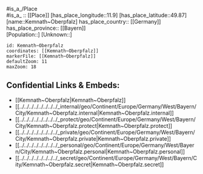 ﻿---
location: [49.87,11.9] 
mapzoom: [7,12] 
mapmarker: city 
type: City
tags:
- geo/City


SpocWebEntityId: 31383
isDeleted: false
confidential: public

---
#is_a_/Place  
#is_a_ :: [[Place]] 
[has_place_longitude::11.9] 
[has_place_latitude::49.87] 
[name::Kemnath~Oberpfalz] 
has_place_country:: [[Germany]]  
has_place_province:: [[Bayern]]  
[Population::] 
[Unknown::] 


```leaflet
id: Kemnath~Oberpfalz
coordinates: [[Kemnath~Oberpfalz]] 
markerFile: [[Kemnath~Oberpfalz]] 
defaultZoom: 11 
maxZoom: 18
```


## Confidential Links & Embeds: 
- [[Kemnath~Oberpfalz|Kemnath~Oberpfalz]]  
- [[../../../../../../../../_internal/geo/Continent/Europe/Germany/West/Bayern/City/Kemnath~Oberpfalz.internal|Kemnath~Oberpfalz.internal]] 
- [[../../../../../../../../_protect/geo/Continent/Europe/Germany/West/Bayern/City/Kemnath~Oberpfalz.protect|Kemnath~Oberpfalz.protect]] 
- [[../../../../../../../../_private/geo/Continent/Europe/Germany/West/Bayern/City/Kemnath~Oberpfalz.private|Kemnath~Oberpfalz.private]] 
- [[../../../../../../../../_personal/geo/Continent/Europe/Germany/West/Bayern/City/Kemnath~Oberpfalz.personal|Kemnath~Oberpfalz.personal]] 
- [[../../../../../../../../_secret/geo/Continent/Europe/Germany/West/Bayern/City/Kemnath~Oberpfalz.secret|Kemnath~Oberpfalz.secret]] 

